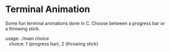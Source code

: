 Terminal Animation
==================

Some fun terminal animations done in C.
Choose between a progress bar or a throwing stick.

usage: ./main choice  
&nbsp;&nbsp;
choice: 1 (progress bar), 2 (throwing stick)
